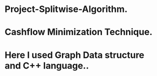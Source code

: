 # Project-Splitwise-Algorithm.
# Cashflow Minimization Technique.
# Here I used Graph Data structure and C++ language.. 
